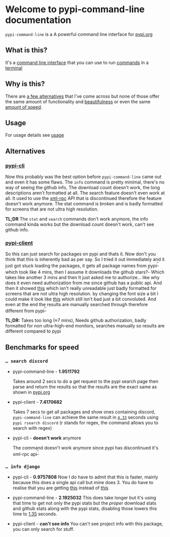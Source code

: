 # Welcome to pypi-command-line documentation

`pypi-command-line` is a A powerful command line interface for [pypi.org](https://pypi.org)

## What is this?

It's a [command line interface](https://en.wikipedia.org/wiki/Command-line_interface "A command-line interface (CLI) processes commands to a computer program in the form of lines of text.") that you can use to run [commands](https://en.wikipedia.org/wiki/Command_(computing) "In computing, a command is a directive to a computer program to perform a specific task.") in a [terminal](https://en.wikipedia.org/wiki/Computer_terminal "The terminal is an interface that allows you to access the command line.")

## Why is this?

There are [a few alternatives](#alternatives) that I've come across but none of those offer the same amount of functionality and [beautifulness](https://www.merriam-webster.com/thesaurus/beautifulness "the qualities in a person or thing that as a whole give pleasure to the senses") or even the same [amount of speed](#benchmarks-for-speed).

## Usage

For usage details see [usage](https://wasi-master.github.io/pypi-command-line/usage)

## Alternatives

### [pypi-cli](https://pypi.org/project/pypi-cli/)

Now this probably was the best option before `pypi-command-line` came out and even it has some flaws. The `info` command is pretty minimal, there's no way of seeing the github info, The download count doesn't work, the long descriptions aren't formatted at all. The search feature doesn't even work at all. It used to use the [xml-rpc](https://en.wikipedia.org/wiki/XML-RPC "XML-RPC is a remote procedure call (RPC) protocol which uses XML to encode its calls and HTTP as a transport mechanism.") API that is discontinued therefore the feature doesn't work anymore. The stat command is broken and is badly formatted for screens that are not ultra high resolution.

**TL;DR** The `stat` and `search` commands don't work anymore, the info command kinda works but the download count doesn't work, can't see github info.

### [pypi-client](https://pypi.org/project/pypi-client/)

So this can just search for packages on pypi and thats it. Now don't you think that this is inherently bad as per say. So I tried it out immediately and it just got stuck loading the packages, it gets all package names from pypi<sup><a title=Reference href="https://github.com/abahdanovich/pypi-client#:~:text=fetches%20all%20package%20names%20from%20pypi">‾</a></sup> which took like 4 mins, then I assume it downloads the github stars?<sup><a title=Reference href="https://github.com/abahdanovich/pypi-client#:~:text=downloads%20github%20stars">‾</a></sup> Which takes like another 3 mins and then It just asked me to authorize… like why does it even need authorization from me since github has a public api. And then it showed [this](https://i.imgur.com/D0VJhmZ.png) which isn't really unreadable just badly formatted for screens that are not ultra high resolution. by changing the font size a bit I could make it look like [this](https://i.imgur.com/usU2AnJ.jpeg) which still isn't bad just a bit convoluted. And even at the end the results are manually searched through therefore different from pypi<sup><a title=Example href="https://i.imgur.com/2AuCKuX.jpg">‾</a></sup>

**TL;DR:**
Takes too long (≈7 mins), Needs github authorization, badly formatted for non ultra-high-end monitors, searches manually so results are different compared to pypi

## Benchmarks for speed

### `… search discord`

- pypi-command-line - **1.9511792**

    Takes around 2 secs to do a get request to the pypi search page then parse and return the results so that the results are the exact same as shown in [pypi.org](https://pypi.org)

- pypi-client - **7.4170682**

    Takes 7 secs to get all packages and show ones containing discord, `pypi-command-line` can achieve the same result in [`4.33`](# "04.3348642") seconds using `pypi rsearch discord` (r stands for regex, the command allows you to search with regex)

- pypi-cli - **doesn't work** anymore

    The command doesn't work anymore since pypi has discontinued it's xml-rpc api<sup><a title=Reference href="https://status.python.org/incidents/grk0k7sz6zkp">‾</a></sup>

### `… info django`

- pypi-cli - **0.9757808**
    Now I do have to admit that this is faster, mainly because this does a single api call but mine does 3. You do have to realise that you are getting [this](https://i.imgur.com/X7OuPIb.png) instead of [this](https://i.imgur.com/s8aQx09.png)
- pypi-command-line - **2.1925032**
    This does take longer but it's using that time to get not only the pypi stats but the *proper* download stats and github stats along with the pypi stats, disabling those lowers this time to [1.35](# "1.3591562") seconds.

- pypi-client - **can't see info**
    You can't see project info with this package, you can only search for stuff.

